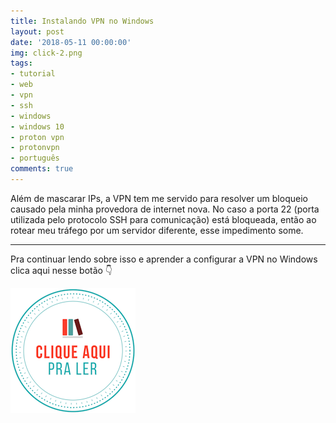 ```yaml
---
title: Instalando VPN no Windows
layout: post
date: '2018-05-11 00:00:00'
img: click-2.png
tags:
- tutorial
- web
- vpn
- ssh
- windows
- windows 10
- proton vpn
- protonvpn
- português
comments: true
---
```


Além de mascarar IPs, a VPN tem me servido para resolver um bloqueio causado pela minha provedora de internet nova. No caso a porta 22 (porta utilizada pelo protocolo SSH para comunicação) está bloqueada, então ao rotear meu tráfego por um servidor diferente, esse impedimento some.

---

Pra continuar lendo sobre isso e aprender a configurar a VPN no Windows clica aqui nesse botão 👇

[![clique aqui para ler](/images/clique-aqui-para-ler.png)](https://medium.com/test-after-deploy/instalando-vpn-no-windows-f219016d7886)

